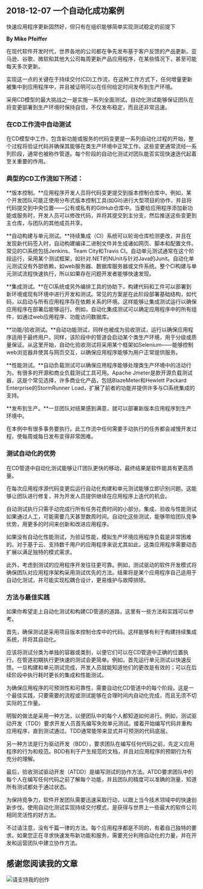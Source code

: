 ## 2018-12-07 一个自动化成功案例

快速应用程序更新固然好，但只有在组织能够简单实现测试稳定的前提下

**By Mike Pfeiffer**

在现代软件开发时代，世界各地的公司都在争先发布基于客户反馈的产品更新。亚马逊、谷歌、微软和其他大公司每周更新产品应用程序，在某些情况下，甚至可能每天多次更新。

实现这一点的关键在于持续交付(CD)工作流，在这种工作方式下，任何增量更新被集中到应用程序中，并且被证明可以在任何给定时间发布到生产环境。

采用CD模型的最大挑战之一是实施一系列全面测试。自动化测试能够保证团队在将变更部署到生产环境时保持自信，不仅发布稳定，而且还非常迅速。

### 在CD工作流中自动测试

在CD模型中工作，包含新功能或服务的代码变更是一系列自动化过程的开始，整个过程将验证代码并确保其能够在类生产环境中正常工作。这些变更通常流经一系列阶段，通常也被称作管道。每个阶段的自动化测试对团队能否实现快速迭代起着至关重要的作用。

### 典型的****CD****工作流如下所述：

**版本控制。**应用程序开发人员将代码变更提交到版本控制仓库中。例如，某个开发团队可能正使用分布式版本控制工具(如Git)进行大型项目的协作，并且将代码提交到中央位置——公有或私有的GitHub仓库中。当要给应用程序添加新功能或服务时，开发人员可以修改代码，并将其提交到主分支，然后推送这些变更到主仓库，与团队的其他成员共享。

**自动构建与单元测试。**持续集成（CI）系统可以轮询仓库检测更改，并且在发现新代码签入时，自动构建编译二进制文件并生成诸如网页、脚本和配置文件。常见的CI系统包括Jenkins、Team City和Travis CI。自动单元测试通常在这个阶段运行，采用某个测试框架，如针对.NET的NUnit与针对Java的Junit。自动化单元测试没有外部依赖，如web服务器、数据库服务器或文件系统。整个CI构建与单元测试流程快速执行，所以如果存在问题开发者能够快速发现。

**集成测试。**在CI系统或另外编排工具的协助下，构建代码和工件可以部署到新环境或现有环境中进行开发和测试。常见的方案是在此阶段部署基础结构，如代码，以启动与所有应用程序存在依赖关系的环境。这样能够让集成测试运行以确保应用程序在部署后能够运行。例如，自动化集成测试可以确定应用程序中的所有组件，如通过web应用程序、功能访问数据库。

**功能/验收测试。**自动功能测试，同样也被成为验收测试，运行以确保应用程序适用于最终用户。同样，该阶段中的管道会启动某个类生产环境，用于分级或质量保证。从这里开始，自动化验收测试将采用某个框架如Selenium——能够控制web浏览器并使其与网页交互，以确保应用程序能够为用户正常提供服务。

**性能测试。**自动负载测试可以确保应用程序能够处理类生产环境中的活动行为。有很多的开源和商业负载测试工具可用。Apache Jmeter是款开源负载测试器，这是个常见选择，许多商业化产品，包括BlazeMeter和Hewlett Packard Enterprise的StormRunner Load，扩展了前者的功能并提供许多与CI系统集成的支持。

**发布到生产。**一旦团队对结果感到满意，就可以部署新版本应用程序到生产环境中。

在本例中有很多事务要执行。此工作流中任何需要手动执行的任务都会减慢开发过程，使每周或每日发布变得非常困难。

### 测试自动化的优势

在CD管道中自动化测试能够让IT团队更快的移动，最终结果是软件能具有更高质量。

在每次应用程序源代码变更后运行自动化构建和单元测试能够立即识别问题。这能够让团队进行修复，并为开发人员提供继续在应用程序上迭代的机会。

自动测试执行只需手动完成行所有任务花费时间的小部分。集成、验收与性能测试如果通过人工，可能需要几天甚至数周时间。自动化这些测试，能够带给团队竞争优势，用更多的时间来创新和改进应用程序。

如果没有自动化性能测试，为验证性能，模拟生产环境应用程序负载是非常困难的。对于基于云、支持数千用户的应用程序来说尤其如此，这类应用程序需要动态扩展以满足独特的模式需求。

此外，考虑到测试的应用程序开发往往更可靠。例如，测试驱动的软件开发模式将确保团队对应用程序架构采用测试优先的方法。结果将是某个应用程序自己适用于自动化测试，并可能实现松耦合设计，更易维护与故障排除。

### 方法与最佳实践

如果你希望走上自动化测试和构建CD管道的道路，这里有一些方法和实践可以参考。

首先，确保测试是采用项目版本控制仓库中的代码。这样能够有利于构建持续集成系统，并将其自动化。

应该将测试分类为单独的容器或类别，以便它们可以在CD管道中正确的位置执行。在管道初期执行更快速的测试会更简单。例如，首先运行单元测试以快速反馈。一旦构建和单元测试完成，开发人员就能知道他们的更改是有效的；可以在后续阶段中执行耗时更长的集成和性能测试。

为确保应用程序的可预测性和可靠性，需要自动化CD管道中的每个阶段。这是一个最佳实践，只要需要的流程或测试能够在合理时间内自动化完成，而且无须不切实际的工作量。

明智的做法是采用一种方法，以便团队中的每个人都知道如何进行。例如，测试驱动开发（TDD）要求开发人员首先编写失败单元测试。接着开始编写代码并重构应用程序，直到测试通过。TDD通常能带来显式并可预测的代码底层。

另一种方法是行为驱动开发（BDD），要求团队在编写任何代码之前，先定义应用程序的行为和规范。BDD有利于产生规范的文档，并且对应用程序的预期行为有充分的理解。

最后，验收测试驱动开发（ATDD）是编写测试的协作方法。ATDD要求团队中的每个人在编写任何代码之前了解每个功能，并且团队的精度可以准确的测量，知道所有测试都处于通过状态。

为保持竞争力，软件开发团队需要迅速采取行动，以跟上当今技术领域中的快速创新步伐。使用自动化测试实现持续交付模式，是获得与世界上一些最大的软件公司相同灵活性的好方法。

不过请注意，没有千篇一律的方法。每个应用程序都是不同的，有着自己独特的要求。如果您正在寻求快速发布新功能和服务，需要充分利用自动化的力量，并在开发和运营团队中建立协作方法。

## 感谢您阅读我的文章

![请支持我的创作](https://sggggy.github.io/images/rewards_code.jpg)